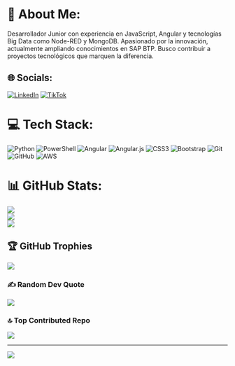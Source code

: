 # 💫 About Me:
Desarrollador Junior con experiencia en JavaScript, Angular y tecnologías Big Data como Node-RED y MongoDB. Apasionado por la innovación, actualmente ampliando conocimientos en SAP BTP. Busco contribuir a proyectos tecnológicos que marquen la diferencia.


## 🌐 Socials:
[![LinkedIn](https://img.shields.io/badge/LinkedIn-%230077B5.svg?logo=linkedin&logoColor=white)](https://linkedin.com/in/https://www.linkedin.com/in/tonioliveiragarcia/) [![TikTok](https://img.shields.io/badge/TikTok-%23000000.svg?logo=TikTok&logoColor=white)](https://tiktok.com/@@olveras94) 

# 💻 Tech Stack:
![Python](https://img.shields.io/badge/python-3670A0?style=for-the-badge&logo=python&logoColor=ffdd54) ![PowerShell](https://img.shields.io/badge/PowerShell-%235391FE.svg?style=for-the-badge&logo=powershell&logoColor=white) ![Angular](https://img.shields.io/badge/angular-%23DD0031.svg?style=for-the-badge&logo=angular&logoColor=white) ![Angular.js](https://img.shields.io/badge/angular.js-%23E23237.svg?style=for-the-badge&logo=angularjs&logoColor=white) ![CSS3](https://img.shields.io/badge/css3-%231572B6.svg?style=for-the-badge&logo=css3&logoColor=white) ![Bootstrap](https://img.shields.io/badge/bootstrap-%238511FA.svg?style=for-the-badge&logo=bootstrap&logoColor=white) ![Git](https://img.shields.io/badge/git-%23F05033.svg?style=for-the-badge&logo=git&logoColor=white) ![GitHub](https://img.shields.io/badge/github-%23121011.svg?style=for-the-badge&logo=github&logoColor=white) ![AWS](https://img.shields.io/badge/AWS-%23FF9900.svg?style=for-the-badge&logo=amazon-aws&logoColor=white)
# 📊 GitHub Stats:
![](https://github-readme-stats.vercel.app/api?username=OlVeRaS94&theme=neon&hide_border=false&include_all_commits=true&count_private=false)<br/>
![](https://github-readme-streak-stats.herokuapp.com/?user=OlVeRaS94&theme=neon&hide_border=false)<br/>
![](https://github-readme-stats.vercel.app/api/top-langs/?username=OlVeRaS94&theme=neon&hide_border=false&include_all_commits=true&count_private=false&layout=compact)

## 🏆 GitHub Trophies
![](https://github-profile-trophy.vercel.app/?username=OlVeRaS94&theme=radical&no-frame=false&no-bg=false&margin-w=4)

### ✍️ Random Dev Quote
![](https://quotes-github-readme.vercel.app/api?type=horizontal&theme=radical)

### 🔝 Top Contributed Repo
![](https://github-contributor-stats.vercel.app/api?username=OlVeRaS94&limit=5&theme=dark&combine_all_yearly_contributions=true)

---
[![](https://visitcount.itsvg.in/api?id=OlVeRaS94&icon=0&color=0)](https://visitcount.itsvg.in)

<!-- Proudly created with GPRM ( https://gprm.itsvg.in ) -->
